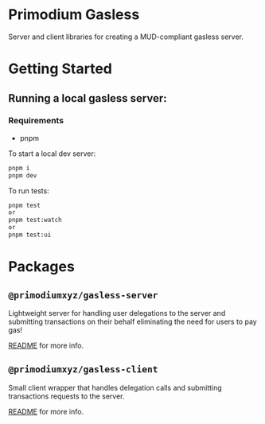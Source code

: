 # Primodium Gasless

Server and client libraries for creating a MUD-compliant gasless server.

# Getting Started

## Running a local gasless server:

### Requirements

- pnpm

To start a local dev server:

```bash
pnpm i
pnpm dev
```

To run tests:

```bash
pnpm test
or
pnpm test:watch
or
pnpm test:ui
```

# Packages

## `@primodiumxyz/gasless-server`

Lightweight server for handling user delegations to the server and submitting transactions on their behalf eliminating the need for users to pay gas!

[README](/packages/server/README.md) for more info.

## `@primodiumxyz/gasless-client`

Small client wrapper that handles delegation calls and submitting transactions requests to the server.

[README](/packages/client/README.md) for more info.
